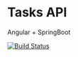 # Tasks API

Angular + SpringBoot

[![Build Status](https://travis-ci.org/ericvyc/tasks.svg?branch=master)](https://travis-ci.org/ericvyc/tasks)
